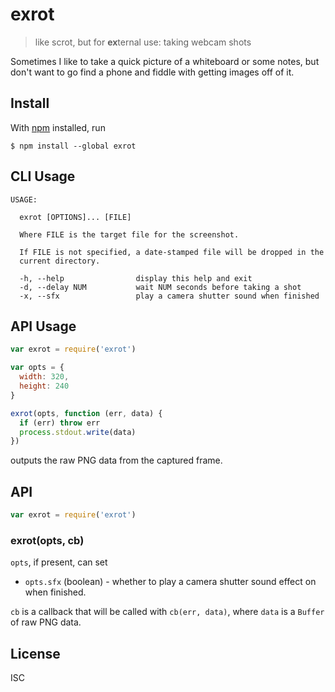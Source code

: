 # exrot

> like scrot, but for **ex**ternal use: taking webcam shots

Sometimes I like to take a quick picture of a whiteboard or some notes, but
don't want to go find a phone and fiddle with getting images off of it.

## Install

With [npm](https://npmjs.org/) installed, run

```
$ npm install --global exrot
```

## CLI Usage

```
USAGE:

  exrot [OPTIONS]... [FILE]

  Where FILE is the target file for the screenshot.

  If FILE is not specified, a date-stamped file will be dropped in the
  current directory.

  -h, --help                display this help and exit
  -d, --delay NUM           wait NUM seconds before taking a shot
  -x, --sfx                 play a camera shutter sound when finished

```

## API Usage

```js
var exrot = require('exrot')

var opts = {
  width: 320,
  height: 240
}

exrot(opts, function (err, data) {
  if (err) throw err
  process.stdout.write(data)
})
```

outputs the raw PNG data from the captured frame.

## API

```js
var exrot = require('exrot')
```

### exrot(opts, cb)

`opts`, if present, can set

- `opts.sfx` (boolean) - whether to play a camera shutter sound effect on when
  finished.

`cb` is a callback that will be called with `cb(err, data)`, where `data` is a
`Buffer` of raw PNG data.

## License

ISC

